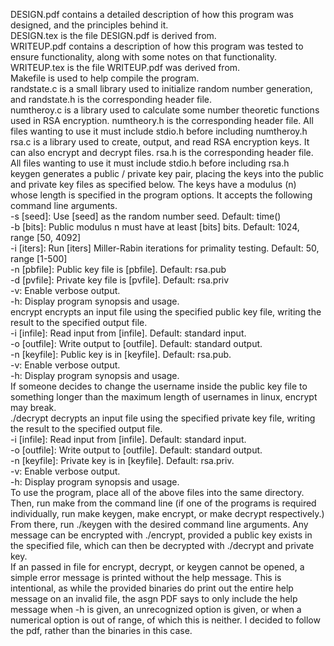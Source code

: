 DESIGN.pdf contains a detailed description of how this program was designed, and the principles behind it.  
DESIGN.tex is the file DESIGN.pdf is derived from.  
WRITEUP.pdf contains a description of how this program was tested to ensure functionality, along with some notes on that functionality.  
WRITEUP.tex is the file WRITEUP.pdf was derived from.  
Makefile is used to help compile the program.  
randstate.c is a small library used to initialize random number generation, and randstate.h is the corresponding header file.  
numtheroy.c is a library used to calculate some number theoretic functions used in RSA encryption. numtheory.h is the corresponding header file. All files wanting to use it must include stdio.h before including numtheroy.h  
rsa.c is a library used to create, output, and read RSA encryption keys. It can also encrypt and decrypt files. rsa.h is the corresponding header file. All files wanting to use it must include stdio.h before including rsa.h  
keygen generates a public / private key pair, placing the keys into the public and private key files as specified below. The keys have a modulus (n) whose length is specified in the program options. It accepts the following command line arguments.  
-s [seed]: Use [seed] as the random number seed. Default: time()  
-b [bits]: Public modulus n must have at least [bits] bits. Default: 1024, range [50, 4092]  
-i [iters]: Run [iters] Miller-Rabin iterations for primality testing. Default: 50, range [1-500]  
-n [pbfile]: Public key file is [pbfile]. Default: rsa.pub  
-d [pvfile]: Private key file is [pvfile]. Default: rsa.priv  
-v: Enable verbose output.  
-h: Display program synopsis and usage.  
encrypt encrypts an input file using the specified public key file, writing the result to the specified output file.  
-i [infile]: Read input from [infile]. Default: standard input.  
-o [outfile]: Write output to [outfile]. Default: standard output.  
-n [keyfile]: Public key is in [keyfile]. Default: rsa.pub.  
-v: Enable verbose output.  
-h: Display program synopsis and usage.  
If someone decides to change the username inside the public key file to something longer than the maximum length of usernames in linux, encrypt may break.  
./decrypt decrypts an input file using the specified private key file, writing the result to the specified output file.  
-i [infile]: Read input from [infile]. Default: standard input.  
-o [outfile]: Write output to [outfile]. Default: standard output.  
-n [keyfile]: Private key is in [keyfile]. Default: rsa.priv.  
-v: Enable verbose output.  
-h: Display program synopsis and usage.  
To use the program, place all of the above files into the same directory. Then, run make from the command line (if one of the programs is required individually, run make keygen, make encrypt, or make decrypt respectively.)  
From there, run ./keygen with the desired command line arguments. Any message can be encrypted with ./encrypt, provided a public key exists in the specified file, which can then be decrypted with ./decrypt and private key.  
If an passed in file for encrypt, decrypt, or keygen cannot be opened, a simple error message is printed without the help message. This is intentional, as while the provided binaries do print out the entire help message on an invalid file, the asgn PDF says to only include the help message when -h is given, an unrecognized option is given, or when a numerical option is out of range, of which this is neither. I decided to follow the pdf, rather than the binaries in this case.